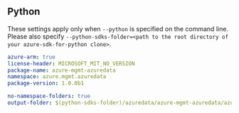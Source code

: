 ## Python

These settings apply only when `--python` is specified on the command line.
Please also specify `--python-sdks-folder=<path to the root directory of your azure-sdk-for-python clone>`.

```yaml $(python)
azure-arm: true
license-header: MICROSOFT_MIT_NO_VERSION
package-name: azure-mgmt-azuredata
namespace: azure.mgmt.azuredata
package-version: 1.0.0b1
```

``` yaml $(python)
no-namespace-folders: true
output-folder: $(python-sdks-folder)/azuredata/azure-mgmt-azuredata/azure/mgmt/azuredata
```